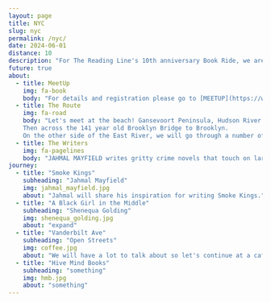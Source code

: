 ```yaml
---
layout: page
title: NYC
slug: nyc
permalink: /nyc/
date: 2024-06-01
distance: 10
description: "For The Reading Line's 10th anniversary Book Ride, we are in New York City"
future: true
about:
  - title: MeetUp
    img: fa-book
    body: "For details and registration please go to [MEETUP](https://www.meetup.com/bromptonnyc/events/299281717/?utm_medium=referral&utm_campaign=share-btn_savedevents_share_modal&utm_source=link) Brompton New York group."
  - title: The Route
    img: fa-road
    body: "Let's meet at the beach! Gansevoort Peninsula, Hudson River Park, is lit worthy and perhaps you'll be inspired to pen a piece of poetry. We will cycle south on the Empire State Trail. Off the beaten path in South Cove, there is a place where land and water, nature and metropolis, past and present, come together. That is where you will hear Jahmal Mayfield read from Smoke Kings. The propulsive novel explores decades of racial tensions through a fictional landscape where the line between justice and revenge is blurred.
    Then across the 141 year old Brooklyn Bridge to Brooklyn.
    On the other side of the East River, we will go through a number of neighborhoods until we reach Red Hook. Here you will be introduced to Shenequa Golding and her blazingly honest essay collection from a refreshing new voice exploring the in-between moments for Black women and girls, and what it means to simply exist. After the words, we will cycle up to Prospect Park finishing on Vanderbilt Avenue at a cafe. Total 10 miles."
  - title: The Writers
    img: fa-pagelines
    body: "JAHMAL MAYFIELD writes gritty crime novels that touch on large social issues. He was born in Virginia but currently resides in New Jersey. In addition to writing, he serves as the director of a nonprofit program that provides employment support to people with disabilities. SHENEQUA GOLDING is a writer and an editor whose work focuses on race, gender, popular culture, and entertainment. A native New Yorker, Golding returned to her roots as an entertainment writer. Her work, both on-camera and in print, has appeared in prominent Black publications such as Vibe and Essence, as well as mainstream outlets, including Complex, the Associated Press, BBC, and Vanity Fair."
journey:
  - title: "Smoke Kings"
    subheading: "Jahmal Mayfield"
    img: jahmal_mayfield.jpg
    about: "Jahmal will share his inspiration for writing Smoke Kings."
  - title: "A Black Girl in the Middle"
    subheading: "Shenequa Golding"
    img: shenequa_golding.jpg
    about: "expand"
  - title: "Vanderbilt Ave"
    subheading: "Open Streets"
    img: coffee.jpg
    about: "We will have a lot to talk about so let's continue at a cafe"
  - title: "Hive Mind Books"
    subheading: "something"
    img: hmb.jpg
    about: "something"
---
```


